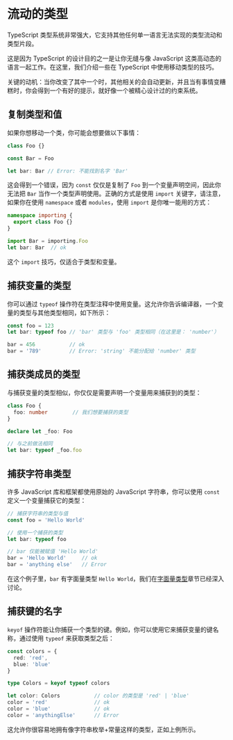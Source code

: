 # 流动的类型

TypeScript 类型系统非常强大，它支持其他任何单一语言无法实现的类型流动和类型片段。

这是因为 TypeScript 的设计目的之一是让你无缝与像 JavaScript 这类高动态的语言一起工作。在这里，我们介绍一些在 TypeScript 中使用移动类型的技巧。

关键的动机：当你改变了其中一个时，其他相关的会自动更新，并且当有事情变糟糕时，你会得到一个有好的提示，就好像一个被精心设计过的约束系统。

## 复制类型和值

如果你想移动一个类，你可能会想要做以下事情：

```ts
class Foo {}

const Bar = Foo

let bar: Bar // Error: 不能找到名字 'Bar'
```

这会得到一个错误，因为 `const` 仅仅是复制了 `Foo` 到一个变量声明空间，因此你无法把 `Bar` 当作一个类型声明使用。正确的方式是使用 `import` 关键字，请注意，如果你在使用 `namespace` 或者 `modules`，使用 `import` 是你唯一能用的方式：

```ts
namespace importing {
  export class Foo {}
}

import Bar = importing.Foo
let bar: Bar  // ok
```

这个 `import` 技巧，仅适合于类型和变量。

## 捕获变量的类型

你可以通过 `typeof` 操作符在类型注释中使用变量。这允许你告诉编译器，一个变量的类型与其他类型相同，如下所示：

```ts
const foo = 123
let bar: typeof foo // 'bar' 类型与 'foo' 类型相同（在这里是： 'number'）

bar = 456           // ok
bar = '789'         // Error: 'string' 不能分配给 'number' 类型
```

## 捕获类成员的类型

与捕获变量的类型相似，你仅仅是需要声明一个变量用来捕获到的类型：

```ts
class Foo {
  foo: number        // 我们想要捕获的类型
}

declare let _foo: Foo

// 与之前做法相同
let bar: typeof _foo.foo
```

## 捕获字符串类型

许多 JavaScript 库和框架都使用原始的 JavaScript 字符串，你可以使用 `const` 定义一个变量捕获它的类型：

```ts
// 捕获字符串的类型与值
const foo = 'Hello World'

// 使用一个捕获的类型
let bar: typeof foo

// bar 仅能被赋值 'Hello World'
bar = 'Hello World'     // ok
bar = 'anything else'   // Error
```

在这个例子里，`bar` 有字面量类型 `Hello World`，我们在[字面量类型](./literals.md)章节已经深入讨论。

## 捕获键的名字

`keyof` 操作符能让你捕获一个类型的键。例如，你可以使用它来捕获变量的键名称，通过使用 `typeof` 来获取类型之后：

```ts
const colors = {
  red: 'red',
  blue: 'blue'
}

type Colors = keyof typeof colors

let color: Colors           // color 的类型是 'red' | 'blue'
color = 'red'               // ok
color = 'blue'              // ok
color = 'anythingElse'      // Error
```

这允许你很容易地拥有像字符串枚举+常量这样的类型，正如上例所示。